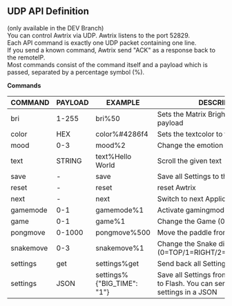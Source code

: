 ## UDP API Definition

(only available in the DEV Branch)  
You can control Awtrix via UDP. Awtrix listens to the port 52829.  
Each API command is exactly one UDP packet containing one line.   
If you send a known command, Awtrix send "ACK" as a response back to the remoteIP.    
Most commands consist of the command itself and a payload which is passed, separated by a percentage symbol (%).      

**Commands**

| COMMAND | PAYLOAD | EXAMPLE | DESCRIPTION |
| ------ | ------ | ------ | ------ |
| bri | 1-255 | bri%50 | Sets the Matrix Brightness to the given payload |
| color | HEX | color%#4286f4 | Sets the textcolor to the given payload |
| mood | 0-3 | mood%2 | Change the emotion of the virtual pet |
| text | STRING | text%Hello World | Scroll the given text |
| save | - | save | Save all Settings to the flash memory |
| reset | - | reset | reset Awtrix |
| next | - | next | Switch to next Application |
| gamemode | 0-1 | gamemode%1 | Activate gamingmode |
| game | 0-1 | game%1 | Change the Game (0=Snake/1=Pong) |
| pongmove | 0-1000 | pongmove%500 | Move the paddle from left to right |
| snakemove | 0-3 | snakemove%1 | Change the Snake direction (0=TOP/1=RIGHT/2=BOTTOM/3=LEFT) |
| settings | get | settings%get | Send back all Settings as one JSON |
| settings | JSON | settings%{"BIG_TIME": "1"} | Save all Settings from the given JSON to Flash. You can send any number of settings in a JSON  |
